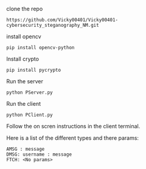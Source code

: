 

clone the repo
```
https://github.com/Vicky00401/Vicky00401-cybersecurity_steganography_NM.git
```
install opencv
```
pip install opencv-python
```

Install crypto
```
pip install pycrypto
```
Run the server
```
python PServer.py
```

Run the client 
```
python PClient.py
```

Follow the on scren instructions in the client terminal.

Here is a list of the different types and there params:
```
AMSG : message
DMSG: username : message
FTCH: <No params>
```


